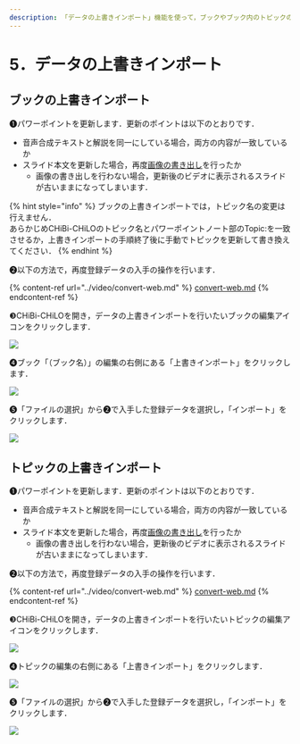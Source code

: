 ```yaml
---
description: 「データの上書きインポート」機能を使って，ブックやブック内のトピックの一部を差し替えることができます．
---
```


# 5．データの上書きインポート

## ブックの上書きインポート

❶パワーポイントを更新します．更新のポイントは以下のとおりです．

* 音声合成テキストと解説を同一にしている場合，両方の内容が一致しているか
* スライド本文を更新した場合，再度[画像の書き出し](../narration/save-powerpoint.md#2suraidonokishi)を行ったか
  * 画像の書き出しを行わない場合，更新後のビデオに表示されるスライドが古いままになってしまいます．

{% hint style="info" %}
ブックの上書きインポートでは，トピック名の変更は行えません．\
あらかじめCHiBi-CHiLOのトピック名とパワーポイントノート部のTopic:を一致させるか，上書きインポートの手順終了後に手動でトピックを更新して書き換えてください．
{% endhint %}

❷以下の方法で，再度登録データの入手の操作を行います．

{% content-ref url="../video/convert-web.md" %}
[convert-web.md](../video/convert-web.md)
{% endcontent-ref %}

❸CHiBi-CHiLOを開き，データの上書きインポートを行いたいブックの編集アイコンをクリックします．

![](../.gitbook/assets/overwrite-import\_01.png)

❹ブック「（ブック名）」の編集の右側にある「上書きインポート」をクリックします．

![](../.gitbook/assets/overwrite-import\_02.png)

❺「ファイルの選択」から❷で入手した登録データを選択し，「インポート」をクリックします．

![](../.gitbook/assets/overwrite-import\_03.png)

## トピックの上書きインポート

❶パワーポイントを更新します．更新のポイントは以下のとおりです．

* 音声合成テキストと解説を同一にしている場合，両方の内容が一致しているか
* スライド本文を更新した場合，再度[画像の書き出し](../narration/save-powerpoint.md#2suraidonokishi)を行ったか
  * 画像の書き出しを行わない場合，更新後のビデオに表示されるスライドが古いままになってしまいます．

❷以下の方法で，再度登録データの入手の操作を行います．

{% content-ref url="../video/convert-web.md" %}
[convert-web.md](../video/convert-web.md)
{% endcontent-ref %}

❸CHiBi-CHiLOを開き，データの上書きインポートを行いたいトピックの編集アイコンをクリックします．

![](../.gitbook/assets/overwrite-import\_04.png)

❹トピックの編集の右側にある「上書きインポート」をクリックします．

![](../.gitbook/assets/overwrite-import\_05.png)

❺「ファイルの選択」から❷で入手した登録データを選択し，「インポート」をクリックします．

![](../.gitbook/assets/overwrite-import\_06.png)
